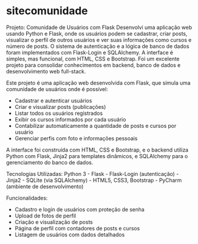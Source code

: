 # sitecomunidade
Projeto: Comunidade de Usuários com Flask
Desenvolvi uma aplicação web usando Python e Flask, onde os usuários podem se cadastrar, criar posts, visualizar o perfil de outros usuários e ver suas informações como cursos e número de posts. O sistema de autenticação e a lógica de banco de dados foram implementados com Flask-Login e SQLAlchemy. A interface é simples, mas funcional, com HTML, CSS e Bootstrap. Foi um excelente projeto para consolidar conhecimentos em backend, banco de dados e desenvolvimento web full-stack.

Este projeto é uma aplicação web desenvolvida com Flask, que simula uma comunidade de usuários onde é possível:
- Cadastrar e autenticar usuários
- Criar e visualizar posts (publicações)
- Listar todos os usuários registrados
- Exibir os cursos informados por cada usuário
- Contabilizar automaticamente a quantidade de posts e cursos por usuário
- Gerenciar perfis com foto e informações pessoais

A interface foi construída com HTML, CSS e Bootstrap, e o backend utiliza Python com Flask, Jinja2 para templates dinâmicos, e SQLAlchemy para o gerenciamento do banco de dados.

Tecnologias Utilizadas:
Python 3 - Flask - Flask-Login (autenticação) - Jinja2 - SQLite (via SQLAlchemy) - HTML5, CSS3, Bootstrap - PyCharm (ambiente de desenvolvimento)

Funcionalidades:
- Cadastro e login de usuários com proteção de senha
- Upload de fotos de perfil
- Criação e visualização de posts
- Página de perfil com contadores de posts e cursos
- Listagem de usuários com dados detalhados

